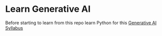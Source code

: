# Learn Generative AI

Before starting to learn from this repo learn Python for this [Generative AI Syllabus](https://docs.google.com/document/d/1qqUy6ZBJd1ExyK_FWJt8BY-NlAFr3suBbVYYMNQ70rs/edit?usp=sharing)
